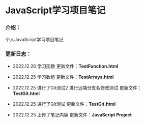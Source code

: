 # JavaScript学习项目笔记

### 介绍：

个人JavaScript学习项目笔记

### 更新日志：

- 2022.12.26 学习函数 更新文件：**TestFunction.html**

- 2022.12.25 学习数组 更新文件：**TestArrays.html**

- 2022.12.25 进行了Git测试2 进行远端分支名修改测试 更新文件：**TestGit.html**

- 2022.12.25 进行了Git测试 更新文件：**TestGit.html**

- 2022.12.25 上传了笔记内容 更新文件：**JavaScript Project**

